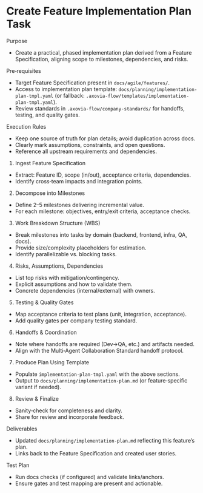 <!-- 
-----------------
# Author: Axovia AI
# Company: Axovia AI
# Date: 2025-09-07
# Brief: Executable workflow to produce an implementation plan from a Feature Specification.
# Version: 1.0
-----------------
 -->

# Create Feature Implementation Plan Task

Purpose

- Create a practical, phased implementation plan derived from a Feature Specification, aligning scope to milestones, dependencies, and risks.

Pre‑requisites

- Target Feature Specification present in `docs/agile/features/`.
- Access to implementation plan template: `docs/planning/implementation-plan-tmpl.yaml` (or fallback: `.axovia-flow/templates/implementation-plan-tmpl.yaml`).
- Review standards in `.axovia-flow/company-standards/` for handoffs, testing, and quality gates.

Execution Rules

- Keep one source of truth for plan details; avoid duplication across docs.
- Clearly mark assumptions, constraints, and open questions.
- Reference all upstream requirements and dependencies.

1) Ingest Feature Specification

- Extract: Feature ID, scope (in/out), acceptance criteria, dependencies.
- Identify cross‑team impacts and integration points.

2) Decompose into Milestones

- Define 2–5 milestones delivering incremental value.
- For each milestone: objectives, entry/exit criteria, acceptance checks.

3) Work Breakdown Structure (WBS)

- Break milestones into tasks by domain (backend, frontend, infra, QA, docs).
- Provide size/complexity placeholders for estimation.
- Identify parallelizable vs. blocking tasks.

4) Risks, Assumptions, Dependencies

- List top risks with mitigation/contingency.
- Explicit assumptions and how to validate them.
- Concrete dependencies (internal/external) with owners.

5) Testing & Quality Gates

- Map acceptance criteria to test plans (unit, integration, acceptance).
- Add quality gates per company testing standard.

6) Handoffs & Coordination

- Note where handoffs are required (Dev→QA, etc.) and artifacts needed.
- Align with the Multi‑Agent Collaboration Standard handoff protocol.

7) Produce Plan Using Template

- Populate `implementation-plan-tmpl.yaml` with the above sections.
- Output to `docs/planning/implementation-plan.md` (or feature‑specific variant if needed).

8) Review & Finalize

- Sanity‑check for completeness and clarity.
- Share for review and incorporate feedback.

Deliverables

- Updated `docs/planning/implementation-plan.md` reflecting this feature’s plan.
- Links back to the Feature Specification and created user stories.

Test Plan

- Run docs checks (if configured) and validate links/anchors.
- Ensure gates and test mapping are present and actionable.
